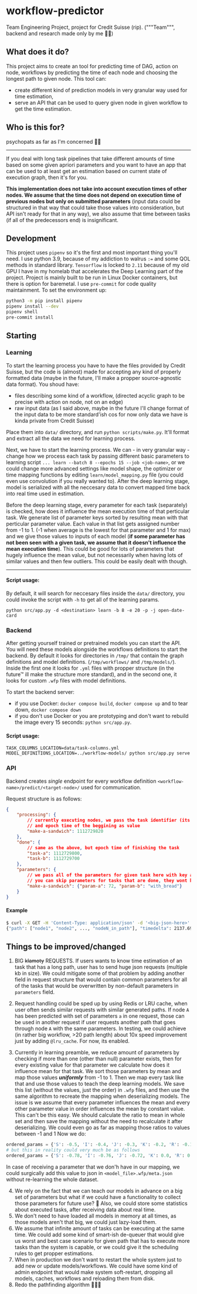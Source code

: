# workflow-predictor
Team Engineering Project, project for Credit Suisse (rip). ("""Team""", backend and research made only by me 🤷‍♀️)

## What does it do?
This project aims to create an tool for predicting time of DAG, action on node, workflows by predicting the time of each node and choosing the longest path to given node. This tool can:
- create different kind of prediction models in very granular way used for time estimation,
- serve an API that can be used to query given node in given workflow to get the time estimation.

## Who is this for?
psychopats as far as I'm concerned 🤷‍♀️

---

If you deal with long task pipelines that take different amounts of time based on some given apriori parameters and you want to have an app that can be used to at least get an estimation based on current state of execution graph, then it's for you.

**This implementation does not take into account execution times of other nodes. We assume that the time does not depend on execution time of previous nodes but only on submitted parameters** (input data could be structured in that way that could take those values into consideration, but API isn't ready for that in any way), we also assume that time between tasks (if all of the predecessors end) is insignificant.



## Development
This project uses `pipenv` so it's the first and most important thing you'll need. I use python 3.9, because of my addiction to walrus `:=` and some QOL methods in standard library. `Tensorflow` is locked to `2.11` because of my old GPU I have in my homelab that accelerates the Deep Learning part of the project. Project is mainly built to be run in Linux Docker containers, but there is option for baremetal. I use `pre-commit` for code quality maintainment.
To set the environment up:
```bash
python3 -m pip install pipenv
pipenv install --dev
pipenv shell
pre-commit install
```

## Starting
### Learning
To start the learning process you have to have the files provided by Credit Suisse, but the code is (almost) made for accepting any kind of properly formatted data (maybe in the future, I'll make a propper source-agnostic data format). You shoud have:
- files describing some kind of a workflow, (directed acyclic graph to be precise with action on node, not on an edge)
- raw input data (as I said above, maybe in the future I'll change format of the input data to be more standard'ish cos for now only data we have is kinda private from Credit Suisse)

Place them into `data/` directory, and run `python scripts/make.py`. It'll format and extract all the data we need for learning process.

Next, we have to start the learning process. We can - in very granular way - change how we process each task by passing different basic parameters to learning script `... learn --batch 8 --epochs 15 --job <job-name>`, or we could change more advanced settings like model shape, the optimizer or time mapping functions by editing `learn/model_mapping.py` file (you could even use convolution if you really wanted to). After the deep learning stage, model is serialized with all the neccesary data to convert mapped time back into real time used in estimation.

Before the deep learning stage, every parameter for each task (separately) is checked, how does it influence the mean execution time of that perticular task. We generate list of parameter keys sorted by resulting mean with that perticular parameter value. Each value in that list gets assigned number from -1 to 1. (-1 when average is the lowest for that parameter and 1 for max) and we give those values to inputs of each model (**if some parameter has not been seen with a given task, we assume that it doesn't influence the mean execution time**). This could be good for lots of parameters that hugely influence the mean value, but not necessarily when having lots of similar values and then few outliers. This could be easily dealt with though.

---

#### Script usage:
By default, it will search for neccesary files inside the `data/` directory, you could invoke the script with `-h` to get all of the learning params.

`python src/app.py -d <destination> learn -b 8 -e 20 -p -j open-date-card`

### Backend
After getting yourself trained or pretrained models you can start the API. You will need these models alongside the workflows definitions to start the backend. By default it looks for directories in `/tmp/` that contain the graph definitions and model definitions. (`/tmp/workflows/` and `/tmp/models/`). Inside the first one it looks for `.yml` files with propper structure (in the future™ ill make the structure more standard), and in the second one, it looks for custom `.wfp` files with model definitions.

To start the backend server:
- if you use Docker: `docker compose build`, `docker compose up` and to tear down, `docker compose down`
- if you don't use Docker or you are prototyping and don't want to rebuild the image every 15 seconds: `python src/app.py`.

#### Script usage:
`TASK_COLUMNS_LOCATION=data/task-columns.yml MODEL_DEFINITIONS_LOCATION=../workflow-models/ python src/app.py serve`

### API
Backend creates *single* endpoint for every workflow definition `<workflow-name>/predict/<target-node>/` used for communication.

Request structure is as follows:
```json
{
    "processing": {
        // currently executing nodes, we pass the task identifier (its name) as a key
        // and epoch time of the beggining as value
        "make-a-sandwich": 1112729820
    },
    "done": {
        // same as the above, but epoch time of finishing the task
        "task-a": 1112729800,
        "task-b": 1112729700
    },
    "parameters": {
        // we pass all of the parameters for given task here with key as its name and value as its value
        // you can skip parameters for tasks that are done, they wont be used to predict either way
        "make-a-sandwich": {"param-a": 72, "param-b": "with_bread"}
    }
}
```
#### Example
```bash
$ curl -X GET -H 'Content-Type: application/json' -d '<big-json-here>' http://localhost:5000/strategic-flow/predict/reload-b3-tables/
{"path": ["node1", "node2", ..., "nodeN_in_path"], "timedelta": 2137.69420}
```

## Things to be improved/changed
1. BIG ~~klamoty~~ REQUESTS. If users wants to know time estimation of an task that has a long path, user has to send huge json requests (multiple kb in size). We could mitigate some of that problem by adding another field in request structure that would contain common parameters for all of the tasks that would be overwritten by non-default parameters in `parameters` field.

2. Request handling could be sped up by using Redis or LRU cache, when user often sends similar requests with similar generated paths. If node `A` has been predicted with set of parameters `a` in one request, those can be used in another request if user requests another path that goes through node `A` with the same parameters. In testing, we could achieve (in rather big workflow, >20 path length) about 10x speed improvement just by adding `@lru_cache`. For now, its enabled.

3. Currently in learning preamble, we reduce amount of parameters by checking if more than one (other than null) parameter exists, then for every existing value for that parameter we calculate how does it influence mean for that task. We sort those parameters by mean and map those values ***uniformly*** from -1 to 1. Then we map every task like that and use those values to teach the deep learning models. We save this list (without the values, just the order) in `.wfp` files, and then use the same algorithm to recreate the mapping when deserializing models. The issue is we assume that every parameter influences the mean and every other parameter value in order influences the mean by constant value. This can't be this easy. We should calculate the ratio to mean in whole set and then save the mapping without the need to recalculate it after deserializing. We could even go as far as mapping those ratios to values between -1 and 1  Now we do:
```python
ordered_params = {'S': -0.5, 'I': -0.4, 'J': -0.3, 'K': -0.2, 'R': -0.1, 'P': 0.0, 'O': 0.1, 'N': 0.2, 'M': 0.3, 'L': 0.4}
# but this in reality could very much be as follows
ordered_params = {'S': -0.78, 'I': -0.76, 'J': -0.72, 'K': 0.0, 'R': 0.01, 'P': 0.02, 'O': 0.75, 'N': 0.78, 'M': 0.82, 'L': 0.83}
```
In case of receiving a parameter that we don'h have in our mapping, we could surgically add this value to json in `<model_file>.wfp/meta.json` without re-learning the whole dataset.

4. We rely on the fact that we can teach our models in advance on a big set of parameters but what if we could have a functionality to collect those parameters for future use? 🤔 Also, we could store some statistics about executed tasks, after receiving data about real time.
5. We don't need to have loaded all models in memory at all times, as those models aren't that big, we could just lazy-load them.
6. We assume that infinite amount of tasks can be executing at the same time. We could add some kind of smart-ish de-queuer that would give us worst and best case scenario for given path that has to execute more tasks than the system is capable, or we could give it the scheduling rules to get propper estimations.
7. When in production we don't want to restart the whole system just to add new or update models/workflows. We could have some kind of admin endpoint that would make system soft-restart, dropping all models, caches, workflows and reloading them from disk.
8. Redo the pathfinding algorithm 🙈🙊🙉

